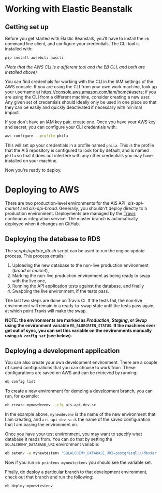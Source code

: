 # Working with Elastic Beanstalk

## Getting set up

Before you get started with Elastic Beanstalk, you'll have to install the `eb`
command line client, and configure your credentials. The CLI tool is installed
with:

```bash
pip install awsebcli awscli
```

*(Note that the AWS CLI is a different tool and the EB CLI, and both are
installed above)*

You can find credentials for working with the CLI in the IAM settings of the
AWS console. If you are using the CLI from your own work machine, look up your
username at https://console.aws.amazon.com/iam/home#users; if you are using the
CLI from a different machine, consider creating a new user. Any given set of
credentials should ideally only be used in one place so that they can be easily
and quickly deactivated if necessary with minimal impact.

If you don't have an IAM key pair, create one. Once you have your AWS key and
secret, you can configure your CLI credentials with:

```bash
aws configure --profile phila
```

This will set up your credentials in a profile named `phila`. This is the
profile that the AIS repository is configured to look for by default, and is
named `phila` so that it does not interfere with any other credentials you may
have installed on your machine.

Now you're ready to deploy.

# Deploying to AWS

There are two production-level environments for the AIS API: *ais-api-market*
and *ais-api-broad*. Generally, you shouldn't deploy directly to a production
environment. Deployments are managed by the [Travis](https://travis-ci.org)
continuous integration service. The master branch is automatically deployed
when it changes on GitHub.

## Deploying the database to RDS

The *scripts/update_db.sh* script can be used to run the engine update process.
This process entails:

1. Uploading the new database to the non-live production environment (*broad* or
   *market*),
2. Marking the non-live production environment as being ready to swap with the
   live one,
3. Running the API application tests against the database, and finally
4. Swapping the live environment, if the tests pass.

The last two steps are done on Travis CI. If the tests fail, the non-live
environment will remain in a ready-to-swap state until the tests pass again, at
which point Travis will make the swap.

**NOTE: the environments are marked as *Production*, *Staging*, or *Swap* using
  the environment variable `EB_BLUEGREEN_STATUS`. If the machines ever get out
  of sync, you can set this variable on the environments manually using `eb
  config set` (see below).**

## Deploying a development application

You can also create your own development environment. There are a couple of
saved configurations that you can choose to work from. These configurations are
saved on AWS and can be retrieved by running:

```bash
eb config list
```

To create a new environment for demoing a development branch, you can run, for
example:

```bash
eb create mynewdevenv --cfg ais-api-dev-sc
```

In the example above, `mynewdevenv` is the name of the new environment that I
am creating, and `ais-api-dev-sc` is the name of the saved configuration that I
am basing the environment on.

Once you have your test environment, you may want to specify what database it
reads from. You can do that by setting the `SQLALCHEMY_DATABASE_URI` environment
variable:

```bash
eb setenv -e mynewtestenv "SQLALCHEMY_DATABASE_URI=postgresql://dbuser:dbpass@ais-engine-db-dev.subdomain.us-east-1.rds.amazonaws.com:5432/ais_engine"
```

Now if you run `eb printenv mynewtestenv` you should see the variable set.

Finally, do deploy a particular branch to that development environment, check
out that branch and run the following:

```bash
eb deploy mynewtestenv
```
